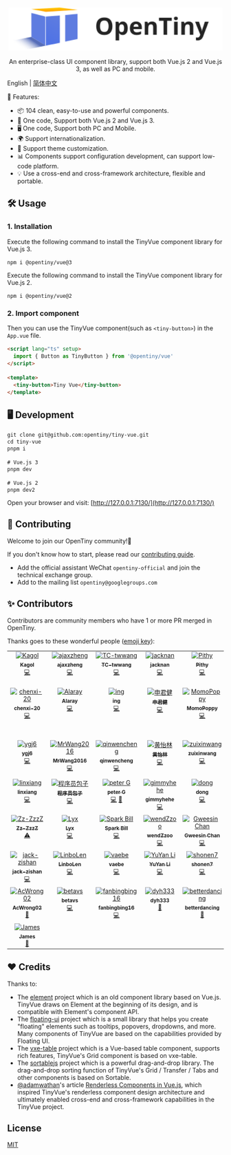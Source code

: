 <p align="center">
  <a href="https://opentiny.design/tiny-vue" target="_blank" rel="noopener noreferrer">
    <img alt="OpenTiny Logo" src="logo.svg" height="100" style="max-width:100%;">
  </a>
</p>

<p align="center">An enterprise-class UI component library, support both Vue.js 2 and Vue.js 3, as well as PC and mobile.</p>

English | [简体中文](README.zh-CN.md)

🌈 Features:

- 📦 104 clean, easy-to-use and powerful components.
- 🖖 One code, Support both Vue.js 2 and Vue.js 3.
- 🖥️ One code, Support both PC and Mobile.
- 🌍 Support internationalization.
- 🎨 Support theme customization.
- 📊 Components support configuration development, can support low-code platform.
- 💡 Use a cross-end and cross-framework architecture, flexible and portable.

## 🛠️ Usage

### 1. Installation

Execute the following command to install the TinyVue component library for Vue.js 3.

```shell
npm i @opentiny/vue@3
```

Execute the following command to install the TinyVue component library for Vue.js 2.

```shell
npm i @opentiny/vue@2
```

### 2. Import component

Then you can use the TinyVue component(such as `<tiny-button>`) in the `App.vue` file.

```html
<script lang="ts" setup>
  import { Button as TinyButton } from '@opentiny/vue'
</script>

<template>
  <tiny-button>Tiny Vue</tiny-button>
</template>
```

## 🖥️ Development

```shell
git clone git@github.com:opentiny/tiny-vue.git
cd tiny-vue
pnpm i

# Vue.js 3
pnpm dev

# Vue.js 2
pnpm dev2
```

Open your browser and visit: [http://127.0.0.1:7130/](http://127.0.0.1:7130/)

## 🤝 Contributing

Welcome to join our OpenTiny community!🎉

If you don't know how to start, please read our [contributing guide](CONTRIBUTING.md).

- Add the official assistant WeChat `opentiny-official` and join the technical exchange group.
- Add to the mailing list `opentiny@googlegroups.com`

## ✨ Contributors

Contributors are community members who have 1 or more PR merged in OpenTiny.

Thanks goes to these wonderful people ([emoji key](https://allcontributors.org/docs/en/emoji-key)):

<!-- ALL-CONTRIBUTORS-LIST:START - Do not remove or modify this section -->
<!-- prettier-ignore-start -->
<!-- markdownlint-disable -->
<table>
  <tbody>
    <tr>
      <td align="center" valign="top" width="12.5%"><a href="https://github.com/kagol"><img src="https://avatars.githubusercontent.com/u/9566362?v=4?s=100" width="100px;" alt="Kagol"/><br /><sub><b>Kagol</b></sub></a><br /><a href="https://github.com/opentiny/tiny-vue/commits?author=kagol" title="Code">💻</a></td>
      <td align="center" valign="top" width="12.5%"><a href="https://github.com/zzcr"><img src="https://avatars.githubusercontent.com/u/18521562?v=4?s=100" width="100px;" alt="ajaxzheng"/><br /><sub><b>ajaxzheng</b></sub></a><br /><a href="https://github.com/opentiny/tiny-vue/commits?author=zzcr" title="Code">💻</a></td>
      <td align="center" valign="top" width="12.5%"><a href="https://github.com/TC-twwang"><img src="https://avatars.githubusercontent.com/u/42400776?v=4?s=100" width="100px;" alt="TC-twwang"/><br /><sub><b>TC-twwang</b></sub></a><br /><a href="https://github.com/opentiny/tiny-vue/commits?author=TC-twwang" title="Code">💻</a></td>
      <td align="center" valign="top" width="12.5%"><a href="https://github.com/MNZhu"><img src="https://avatars.githubusercontent.com/u/17588953?v=4?s=100" width="100px;" alt="jacknan"/><br /><sub><b>jacknan</b></sub></a><br /><a href="https://github.com/opentiny/tiny-vue/commits?author=MNZhu" title="Code">💻</a></td>
      <td align="center" valign="top" width="12.5%"><a href="https://github.com/awspi"><img src="https://avatars.githubusercontent.com/u/66438036?v=4?s=100" width="100px;" alt="Pithy"/><br /><sub><b>Pithy</b></sub></a><br /><a href="https://github.com/opentiny/tiny-vue/commits?author=awspi" title="Code">💻</a></td>
      <td align="center" valign="top" width="12.5%"><a href="https://github.com/heygsc"><img src="https://avatars.githubusercontent.com/u/103993866?v=4?s=100" width="100px;" alt="heygsc"/><br /><sub><b>heygsc</b></sub></a><br /><a href="https://github.com/opentiny/tiny-vue/commits?author=heygsc" title="Code">💻</a></td>
      <td align="center" valign="top" width="12.5%"><a href="https://github.com/wwttff"><img src="https://avatars.githubusercontent.com/u/32888622?v=4?s=100" width="100px;" alt="MangoWu"/><br /><sub><b>MangoWu</b></sub></a><br /><a href="https://github.com/opentiny/tiny-vue/commits?author=wwttff" title="Code">💻</a></td>
      <td align="center" valign="top" width="12.5%"><a href="https://github.com/ErKeLost"><img src="https://avatars.githubusercontent.com/u/66500121?v=4?s=100" width="100px;" alt="ADNY"/><br /><sub><b>ADNY</b></sub></a><br /><a href="https://github.com/opentiny/tiny-vue/commits?author=ErKeLost" title="Code">💻</a></td>
    </tr>
    <tr>
      <td align="center" valign="top" width="12.5%"><a href="https://github.com/chenxi-20"><img src="https://avatars.githubusercontent.com/u/76168465?v=4?s=100" width="100px;" alt="chenxi-20"/><br /><sub><b>chenxi-20</b></sub></a><br /><a href="https://github.com/opentiny/tiny-vue/commits?author=chenxi-20" title="Code">💻</a></td>
      <td align="center" valign="top" width="12.5%"><a href="https://github.com/rayhaoqin"><img src="https://avatars.githubusercontent.com/u/46983981?v=4?s=100" width="100px;" alt="Alaray"/><br /><sub><b>Alaray</b></sub></a><br /><a href="https://github.com/opentiny/tiny-vue/commits?author=rayhaoqin" title="Code">💻</a></td>
      <td align="center" valign="top" width="12.5%"><a href="https://github.com/yuanningning"><img src="https://avatars.githubusercontent.com/u/104059491?v=4?s=100" width="100px;" alt="ing"/><br /><sub><b>ing</b></sub></a><br /><a href="https://github.com/opentiny/tiny-vue/commits?author=yuanningning" title="Code">💻</a></td>
      <td align="center" valign="top" width="12.5%"><a href="https://github.com/shenjunjian"><img src="https://avatars.githubusercontent.com/u/6848520?v=4?s=100" width="100px;" alt="申君健"/><br /><sub><b>申君健</b></sub></a><br /><a href="https://github.com/opentiny/tiny-vue/commits?author=shenjunjian" title="Code">💻</a></td>
      <td align="center" valign="top" width="12.5%"><a href="https://github.com/MomoPoppy"><img src="https://avatars.githubusercontent.com/u/125256456?v=4?s=100" width="100px;" alt="MomoPoppy"/><br /><sub><b>MomoPoppy</b></sub></a><br /><a href="https://github.com/opentiny/tiny-vue/commits?author=MomoPoppy" title="Code">💻</a></td>
      <td align="center" valign="top" width="12.5%"><a href="https://github.com/WXC-Spring"><img src="https://avatars.githubusercontent.com/u/131581326?v=4?s=100" width="100px;" alt="WXC-Spring"/><br /><sub><b>WXC-Spring</b></sub></a><br /><a href="https://github.com/opentiny/tiny-vue/commits?author=WXC-Spring" title="Code">💻</a></td>
      <td align="center" valign="top" width="12.5%"><a href="https://github.com/GaoNeng-wWw"><img src="https://avatars.githubusercontent.com/u/31283122?v=4?s=100" width="100px;" alt="GaoNeng"/><br /><sub><b>GaoNeng</b></sub></a><br /><a href="https://github.com/opentiny/tiny-vue/commits?author=GaoNeng-wWw" title="Code">💻</a></td>
      <td align="center" valign="top" width="12.5%"><a href="https://acyza.github.io"><img src="https://avatars.githubusercontent.com/u/101238421?v=4?s=100" width="100px;" alt="acyza"/><br /><sub><b>acyza</b></sub></a><br /><a href="https://github.com/opentiny/tiny-vue/commits?author=acyza" title="Code">💻</a></td>
    </tr>
    <tr>
      <td align="center" valign="top" width="12.5%"><a href="https://github.com/ygj6"><img src="https://avatars.githubusercontent.com/u/7699524?v=4?s=100" width="100px;" alt="ygj6"/><br /><sub><b>ygj6</b></sub></a><br /><a href="https://github.com/opentiny/tiny-vue/commits?author=ygj6" title="Code">💻</a></td>
      <td align="center" valign="top" width="12.5%"><a href="https://github.com/MrWang2016"><img src="https://avatars.githubusercontent.com/u/24307164?v=4?s=100" width="100px;" alt="MrWang2016"/><br /><sub><b>MrWang2016</b></sub></a><br /><a href="https://github.com/opentiny/tiny-vue/commits?author=MrWang2016" title="Code">💻</a></td>
      <td align="center" valign="top" width="12.5%"><a href="https://github.com/qinwencheng"><img src="https://avatars.githubusercontent.com/u/24841685?v=4?s=100" width="100px;" alt="qinwencheng"/><br /><sub><b>qinwencheng</b></sub></a><br /><a href="https://github.com/opentiny/tiny-vue/commits?author=qinwencheng" title="Code">💻</a></td>
      <td align="center" valign="top" width="12.5%"><a href="https://github.com/Huangyilin19"><img src="https://avatars.githubusercontent.com/u/48042709?v=4?s=100" width="100px;" alt="黄怡林"/><br /><sub><b>黄怡林</b></sub></a><br /><a href="https://github.com/opentiny/tiny-vue/commits?author=Huangyilin19" title="Code">💻</a></td>
      <td align="center" valign="top" width="12.5%"><a href="https://github.com/zuixinwang"><img src="https://avatars.githubusercontent.com/u/59717852?v=4?s=100" width="100px;" alt="zuixinwang"/><br /><sub><b>zuixinwang</b></sub></a><br /><a href="https://github.com/opentiny/tiny-vue/commits?author=zuixinwang" title="Code">💻</a></td>
      <td align="center" valign="top" width="12.5%"><a href="https://github.com/LadyChatterleyLover"><img src="https://avatars.githubusercontent.com/u/35223515?v=4?s=100" width="100px;" alt="luopei"/><br /><sub><b>luopei</b></sub></a><br /><a href="https://github.com/opentiny/tiny-vue/commits?author=LadyChatterleyLover" title="Code">💻</a></td>
      <td align="center" valign="top" width="12.5%"><a href="https://juejin.cn/user/1996368846785128"><img src="https://avatars.githubusercontent.com/u/31237954?v=4?s=100" width="100px;" alt="前端爆冲"/><br /><sub><b>前端爆冲</b></sub></a><br /><a href="#infra-brenner8023" title="Infrastructure (Hosting, Build-Tools, etc)">🚇</a></td>
      <td align="center" valign="top" width="12.5%"><a href="https://github.com/xiejay97"><img src="https://avatars.githubusercontent.com/u/64340763?v=4?s=100" width="100px;" alt="Xie Jay"/><br /><sub><b>Xie Jay</b></sub></a><br /><a href="#infra-xiejay97" title="Infrastructure (Hosting, Build-Tools, etc)">🚇</a></td>
    </tr>
    <tr>
      <td align="center" valign="top" width="12.5%"><a href="https://github.com/linxiang07"><img src="https://avatars.githubusercontent.com/u/40119767?v=4?s=100" width="100px;" alt="linxiang"/><br /><sub><b>linxiang</b></sub></a><br /><a href="https://github.com/opentiny/tiny-vue/commits?author=linxiang07" title="Code">💻</a></td>
      <td align="center" valign="top" width="12.5%"><a href="https://bollome.netlify.app/"><img src="https://avatars.githubusercontent.com/u/103836393?v=4?s=100" width="100px;" alt="程序员包子"/><br /><sub><b>程序员包子</b></sub></a><br /><a href="https://github.com/opentiny/tiny-vue/commits?author=coderbaozi" title="Code">💻</a></td>
      <td align="center" valign="top" width="12.5%"><a href="https://github.com/pe-3"><img src="https://avatars.githubusercontent.com/u/103579791?v=4?s=100" width="100px;" alt="peter G"/><br /><sub><b>peter G</b></sub></a><br /><a href="https://github.com/opentiny/tiny-vue/commits?author=pe-3" title="Code">💻</a> <a href="https://github.com/opentiny/tiny-vue/commits?author=pe-3" title="Documentation">📖</a></td>
      <td align="center" valign="top" width="12.5%"><a href="https://github.com/gimmyhehe"><img src="https://avatars.githubusercontent.com/u/26026184?v=4?s=100" width="100px;" alt="gimmyhehe"/><br /><sub><b>gimmyhehe</b></sub></a><br /><a href="https://github.com/opentiny/tiny-vue/commits?author=gimmyhehe" title="Code">💻</a></td>
      <td align="center" valign="top" width="12.5%"><a href="https://github.com/KevinAndrewDong"><img src="https://avatars.githubusercontent.com/u/20911103?v=4?s=100" width="100px;" alt="dong"/><br /><sub><b>dong</b></sub></a><br /><a href="https://github.com/opentiny/tiny-vue/commits?author=KevinAndrewDong" title="Code">💻</a></td>
      <td align="center" valign="top" width="12.5%"><a href="http://www.linglan01.cn"><img src="https://avatars.githubusercontent.com/u/58327088?v=4?s=100" width="100px;" alt="凌览"/><br /><sub><b>凌览</b></sub></a><br /><a href="https://github.com/opentiny/tiny-vue/commits?author=CatsAndMice" title="Code">💻</a></td>
      <td align="center" valign="top" width="12.5%"><a href="https://github.com/Caesar-ch"><img src="https://avatars.githubusercontent.com/u/74941512?v=4?s=100" width="100px;" alt="Caesar-ch"/><br /><sub><b>Caesar-ch</b></sub></a><br /><a href="https://github.com/opentiny/tiny-vue/commits?author=Caesar-ch" title="Code">💻</a></td>
      <td align="center" valign="top" width="12.5%"><a href="https://github.com/chenqifeng66"><img src="https://avatars.githubusercontent.com/u/97503755?v=4?s=100" width="100px;" alt="chenqifeng66"/><br /><sub><b>chenqifeng66</b></sub></a><br /><a href="https://github.com/opentiny/tiny-vue/commits?author=chenqifeng66" title="Tests">⚠️</a></td>
    </tr>
    <tr>
      <td align="center" valign="top" width="12.5%"><a href="https://zz-zzzz.github.io/"><img src="https://avatars.githubusercontent.com/u/48228016?v=4?s=100" width="100px;" alt="Zz-ZzzZ"/><br /><sub><b>Zz-ZzzZ</b></sub></a><br /><a href="https://github.com/opentiny/tiny-vue/commits?author=Zz-ZzzZ" title="Tests">⚠️</a></td>
      <td align="center" valign="top" width="12.5%"><a href="https://github.com/lyx-jay"><img src="https://avatars.githubusercontent.com/u/39766860?v=4?s=100" width="100px;" alt="Lyx"/><br /><sub><b>Lyx</b></sub></a><br /><a href="https://github.com/opentiny/tiny-vue/commits?author=lyx-jay" title="Code">💻</a></td>
      <td align="center" valign="top" width="12.5%"><a href="https://github.com/chenguang1994"><img src="https://avatars.githubusercontent.com/u/31501915?v=4?s=100" width="100px;" alt="Spark Bill"/><br /><sub><b>Spark Bill</b></sub></a><br /><a href="https://github.com/opentiny/tiny-vue/commits?author=chenguang1994" title="Code">💻</a></td>
      <td align="center" valign="top" width="12.5%"><a href="https://github.com/Zuowendong"><img src="https://avatars.githubusercontent.com/u/45628596?v=4?s=100" width="100px;" alt="wendZzoo"/><br /><sub><b>wendZzoo</b></sub></a><br /><a href="https://github.com/opentiny/tiny-vue/commits?author=Zuowendong" title="Code">💻</a></td>
      <td align="center" valign="top" width="12.5%"><a href="https://github.com/gweesin"><img src="https://avatars.githubusercontent.com/u/42909374?v=4?s=100" width="100px;" alt="Gweesin Chan"/><br /><sub><b>Gweesin Chan</b></sub></a><br /><a href="https://github.com/opentiny/tiny-vue/commits?author=gweesin" title="Code">💻</a></td>
      <td align="center" valign="top" width="12.5%"><a href="https://github.com/Binks123"><img src="https://avatars.githubusercontent.com/u/103343025?v=4?s=100" width="100px;" alt="Binks_"/><br /><sub><b>Binks_</b></sub></a><br /><a href="https://github.com/opentiny/tiny-vue/commits?author=Binks123" title="Documentation">📖</a></td>
      <td align="center" valign="top" width="12.5%"><a href="https://github.com/yoyo201626"><img src="https://avatars.githubusercontent.com/u/104079404?v=4?s=100" width="100px;" alt="yoyo"/><br /><sub><b>yoyo</b></sub></a><br /><a href="https://github.com/opentiny/tiny-vue/commits?author=yoyo201626" title="Code">💻</a></td>
      <td align="center" valign="top" width="12.5%"><a href="https://hexo.kifroom.icu/"><img src="https://avatars.githubusercontent.com/u/62132584?v=4?s=100" width="100px;" alt="Kif"/><br /><sub><b>Kif</b></sub></a><br /><a href="https://github.com/opentiny/tiny-vue/commits?author=wkif" title="Code">💻</a></td>
    </tr>
    <tr>
      <td align="center" valign="top" width="12.5%"><a href="https://github.com/jack-zishan"><img src="https://avatars.githubusercontent.com/u/67041206?v=4?s=100" width="100px;" alt="jack-zishan"/><br /><sub><b>jack-zishan</b></sub></a><br /><a href="https://github.com/opentiny/tiny-vue/commits?author=jack-zishan" title="Code">💻</a></td>
      <td align="center" valign="top" width="12.5%"><a href="http://gradii.com"><img src="https://avatars.githubusercontent.com/u/5467712?v=4?s=100" width="100px;" alt="LinboLen"/><br /><sub><b>LinboLen</b></sub></a><br /><a href="https://github.com/opentiny/tiny-vue/commits?author=LinboLen" title="Code">💻</a></td>
      <td align="center" valign="top" width="12.5%"><a href="https://github.com/vaebe"><img src="https://avatars.githubusercontent.com/u/52314078?v=4?s=100" width="100px;" alt="vaebe"/><br /><sub><b>vaebe</b></sub></a><br /><a href="https://github.com/opentiny/tiny-vue/commits?author=vaebe" title="Code">💻</a></td>
      <td align="center" valign="top" width="12.5%"><a href="https://allenli178.top"><img src="https://avatars.githubusercontent.com/u/53218750?v=4?s=100" width="100px;" alt="YuYan Li"/><br /><sub><b>YuYan Li</b></sub></a><br /><a href="https://github.com/opentiny/tiny-vue/commits?author=allenli178" title="Code">💻</a></td>
      <td align="center" valign="top" width="12.5%"><a href="https://github.com/shonen7"><img src="https://avatars.githubusercontent.com/u/145949377?v=4?s=100" width="100px;" alt="shonen7"/><br /><sub><b>shonen7</b></sub></a><br /><a href="https://github.com/opentiny/tiny-vue/commits?author=shonen7" title="Code">💻</a></td>
      <td align="center" valign="top" width="12.5%"><a href="https://github.com/xlearns"><img src="https://avatars.githubusercontent.com/u/62782792?v=4?s=100" width="100px;" alt="xlearns"/><br /><sub><b>xlearns</b></sub></a><br /><a href="https://github.com/opentiny/tiny-vue/commits?author=xlearns" title="Code">💻</a></td>
      <td align="center" valign="top" width="12.5%"><a href="https://github.com/ianxinnew"><img src="https://avatars.githubusercontent.com/u/146069396?v=4?s=100" width="100px;" alt="tianxin"/><br /><sub><b>tianxin</b></sub></a><br /><a href="https://github.com/opentiny/tiny-vue/commits?author=ianxinnew" title="Code">💻</a></td>
      <td align="center" valign="top" width="12.5%"><a href="https://github.com/Xppp0217"><img src="https://avatars.githubusercontent.com/u/82315158?v=4?s=100" width="100px;" alt="Xppp0217"/><br /><sub><b>Xppp0217</b></sub></a><br /><a href="https://github.com/opentiny/tiny-vue/commits?author=Xppp0217" title="Code">💻</a></td>
    </tr>
    <tr>
      <td align="center" valign="top" width="12.5%"><a href="https://github.com/AcWrong02"><img src="https://avatars.githubusercontent.com/u/147061401?v=4?s=100" width="100px;" alt="AcWrong02"/><br /><sub><b>AcWrong02</b></sub></a><br /><a href="https://github.com/opentiny/tiny-vue/issues?q=author%3AAcWrong02" title="Bug reports">🐛</a></td>
      <td align="center" valign="top" width="12.5%"><a href="https://github.com/betavs"><img src="https://avatars.githubusercontent.com/u/34408516?v=4?s=100" width="100px;" alt="betavs"/><br /><sub><b>betavs</b></sub></a><br /><a href="https://github.com/opentiny/tiny-vue/commits?author=betavs" title="Code">💻</a></td>
      <td align="center" valign="top" width="12.5%"><a href="https://github.com/fanbingbing16"><img src="https://avatars.githubusercontent.com/u/84823288?v=4?s=100" width="100px;" alt="fanbingbing16"/><br /><sub><b>fanbingbing16</b></sub></a><br /><a href="https://github.com/opentiny/tiny-vue/commits?author=fanbingbing16" title="Code">💻</a></td>
      <td align="center" valign="top" width="12.5%"><a href="https://github.com/dyh333"><img src="https://avatars.githubusercontent.com/u/1221313?v=4?s=100" width="100px;" alt="dyh333"/><br /><sub><b>dyh333</b></sub></a><br /><a href="https://github.com/opentiny/tiny-vue/commits?author=dyh333" title="Documentation">📖</a></td>
      <td align="center" valign="top" width="12.5%"><a href="https://github.com/betterdancing"><img src="https://avatars.githubusercontent.com/u/25901461?v=4?s=100" width="100px;" alt="betterdancing"/><br /><sub><b>betterdancing</b></sub></a><br /><a href="https://github.com/opentiny/tiny-vue/commits?author=betterdancing" title="Documentation">📖</a></td>
      <td align="center" valign="top" width="12.5%"><a href="https://github.com/David-TechNomad"><img src="https://avatars.githubusercontent.com/u/23149356?v=4?s=100" width="100px;" alt="David"/><br /><sub><b>David</b></sub></a><br /><a href="https://github.com/opentiny/tiny-vue/commits?author=David-TechNomad" title="Code">💻</a></td>
      <td align="center" valign="top" width="12.5%"><a href="https://github.com/falcon-jin"><img src="https://avatars.githubusercontent.com/u/48880836?v=4?s=100" width="100px;" alt="falcon-jin"/><br /><sub><b>falcon-jin</b></sub></a><br /><a href="https://github.com/opentiny/tiny-vue/commits?author=falcon-jin" title="Code">💻</a></td>
      <td align="center" valign="top" width="12.5%"><a href="https://github.com/wuyiping0628"><img src="https://avatars.githubusercontent.com/u/42107997?v=4?s=100" width="100px;" alt="wuyiping0628"/><br /><sub><b>wuyiping0628</b></sub></a><br /><a href="https://github.com/opentiny/tiny-vue/commits?author=wuyiping0628" title="Tests">⚠️</a></td>
    </tr>
    <tr>
      <td align="center" valign="top" width="12.5%"><a href="https://github.com/James-9696"><img src="https://avatars.githubusercontent.com/u/72028410?v=4?s=100" width="100px;" alt="James"/><br /><sub><b>James</b></sub></a><br /><a href="https://github.com/opentiny/tiny-vue/commits?author=James-9696" title="Documentation">📖</a></td>
    </tr>
  </tbody>
</table>

<!-- markdownlint-restore -->
<!-- prettier-ignore-end -->

<!-- ALL-CONTRIBUTORS-LIST:END -->

## ❤️ Credits

Thanks to:

- The [element](https://github.com/ElemeFE/element) project which is an old component library based on Vue.js. TinyVue draws on Element at the beginning of its design, and is compatible with Element's component API.
- The [floating-ui](https://github.com/floating-ui/floating-ui) project which is a small library that helps you create "floating" elements such as tooltips, popovers, dropdowns, and more. Many components of TinyVue are based on the capabilities provided by Floating UI.
- The [vxe-table](https://github.com/x-extends/vxe-table) project which is a Vue-based table component, supports rich features, TinyVue's Grid component is based on vxe-table.
- The [sortablejs](https://github.com/SortableJS/Sortable) project which is a powerful drag-and-drop library. The drag-and-drop sorting function of TinyVue's Grid / Transfer / Tabs and other components is based on Sortable.
- [@adamwathan](https://github.com/adamwathan)'s article [Renderless Components in Vue.js](https://adamwathan.me/renderless-components-in-vuejs/), which inspired TinyVue's renderless component design architecture and ultimately enabled cross-end and cross-framework capabilities in the TinyVue project.

## License

[MIT](LICENSE)
